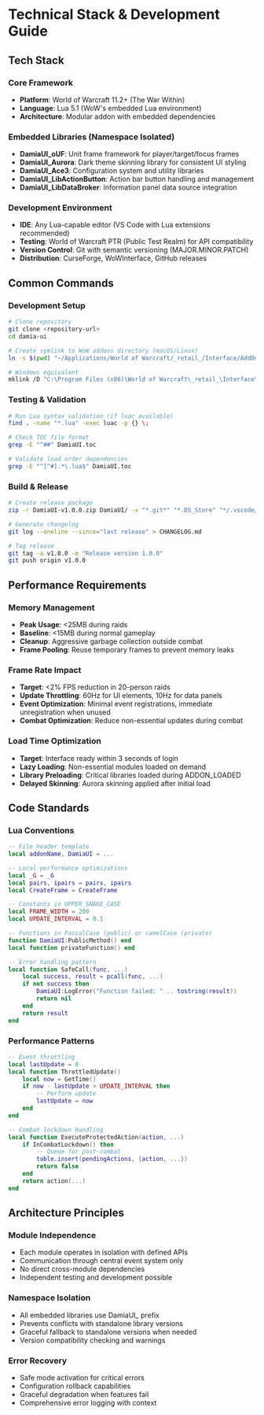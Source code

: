 # Technical Stack & Development Guide

## Tech Stack

### Core Framework
- **Platform**: World of Warcraft 11.2+ (The War Within)
- **Language**: Lua 5.1 (WoW's embedded Lua environment)
- **Architecture**: Modular addon with embedded dependencies

### Embedded Libraries (Namespace Isolated)
- **DamiaUI_oUF**: Unit frame framework for player/target/focus frames
- **DamiaUI_Aurora**: Dark theme skinning library for consistent UI styling
- **DamiaUI_Ace3**: Configuration system and utility libraries
- **DamiaUI_LibActionButton**: Action bar button handling and management
- **DamiaUI_LibDataBroker**: Information panel data source integration

### Development Environment
- **IDE**: Any Lua-capable editor (VS Code with Lua extensions recommended)
- **Testing**: World of Warcraft PTR (Public Test Realm) for API compatibility
- **Version Control**: Git with semantic versioning (MAJOR.MINOR.PATCH)
- **Distribution**: CurseForge, WoWInterface, GitHub releases

## Common Commands

### Development Setup
```bash
# Clone repository
git clone <repository-url>
cd damia-ui

# Create symlink to WoW addons directory (macOS/Linux)
ln -s $(pwd) "~/Applications/World of Warcraft/_retail_/Interface/AddOns/DamiaUI"

# Windows equivalent
mklink /D "C:\Program Files (x86)\World of Warcraft\_retail_\Interface\AddOns\DamiaUI" "C:\path\to\project"
```

### Testing & Validation
```bash
# Run Lua syntax validation (if luac available)
find . -name "*.lua" -exec luac -p {} \;

# Check TOC file format
grep -E "^##" DamiaUI.toc

# Validate load order dependencies
grep -E "^[^#].*\.lua$" DamiaUI.toc
```

### Build & Release
```bash
# Create release package
zip -r DamiaUI-v1.0.0.zip DamiaUI/ -x "*.git*" "*.DS_Store" "*/.vscode/*"

# Generate changelog
git log --oneline --since="last release" > CHANGELOG.md

# Tag release
git tag -a v1.0.0 -m "Release version 1.0.0"
git push origin v1.0.0
```

## Performance Requirements

### Memory Management
- **Peak Usage**: <25MB during raids
- **Baseline**: <15MB during normal gameplay
- **Cleanup**: Aggressive garbage collection outside combat
- **Frame Pooling**: Reuse temporary frames to prevent memory leaks

### Frame Rate Impact
- **Target**: <2% FPS reduction in 20-person raids
- **Update Throttling**: 60Hz for UI elements, 10Hz for data panels
- **Event Optimization**: Minimal event registrations, immediate unregistration when unused
- **Combat Optimization**: Reduce non-essential updates during combat

### Load Time Optimization
- **Target**: Interface ready within 3 seconds of login
- **Lazy Loading**: Non-essential modules loaded on demand
- **Library Preloading**: Critical libraries loaded during ADDON_LOADED
- **Delayed Skinning**: Aurora skinning applied after initial load

## Code Standards

### Lua Conventions
```lua
-- File header template
local addonName, DamiaUI = ...

-- Local performance optimizations
local _G = _G
local pairs, ipairs = pairs, ipairs
local CreateFrame = CreateFrame

-- Constants in UPPER_SNAKE_CASE
local FRAME_WIDTH = 200
local UPDATE_INTERVAL = 0.1

-- Functions in PascalCase (public) or camelCase (private)
function DamiaUI:PublicMethod() end
local function privateFunction() end

-- Error handling pattern
local function SafeCall(func, ...)
    local success, result = pcall(func, ...)
    if not success then
        DamiaUI:LogError("Function failed: " .. tostring(result))
        return nil
    end
    return result
end
```

### Performance Patterns
```lua
-- Event throttling
local lastUpdate = 0
local function ThrottledUpdate()
    local now = GetTime()
    if now - lastUpdate > UPDATE_INTERVAL then
        -- Perform update
        lastUpdate = now
    end
end

-- Combat lockdown handling
local function ExecuteProtectedAction(action, ...)
    if InCombatLockdown() then
        -- Queue for post-combat
        table.insert(pendingActions, {action, ...})
        return false
    end
    return action(...)
end
```

## Architecture Principles

### Module Independence
- Each module operates in isolation with defined APIs
- Communication through central event system only
- No direct cross-module dependencies
- Independent testing and development possible

### Namespace Isolation
- All embedded libraries use DamiaUI_ prefix
- Prevents conflicts with standalone library versions
- Graceful fallback to standalone versions when needed
- Version compatibility checking and warnings

### Error Recovery
- Safe mode activation for critical errors
- Configuration rollback capabilities
- Graceful degradation when features fail
- Comprehensive error logging with context